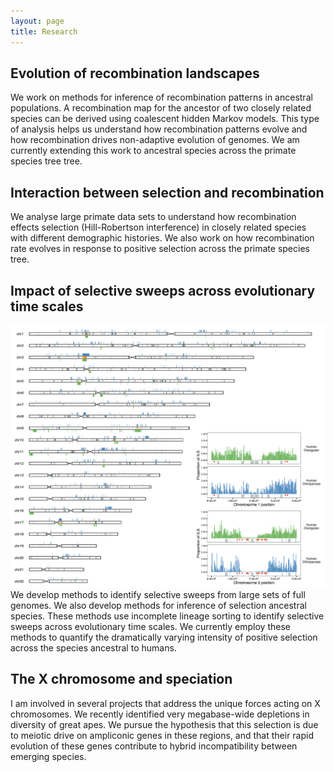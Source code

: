 ```yaml
---
layout: page
title: Research
---
```


## Evolution of recombination landscapes
We work on methods for inference of recombination patterns in ancestral populations. A recombination map for the ancestor of two closely related species can be derived using coalescent hidden Markov models. This type of analysis helps us understand how recombination patterns evolve and how recombination drives non-adaptive evolution of genomes. We am currently extending this work to ancestral species across the primate species tree tree.

## Interaction between selection and recombination
We analyse large primate data sets to understand how recombination effects selection (Hill-Robertson interference) in closely related species with different demographic histories. We also work on how recombination rate evolves in response to positive selection across the primate species tree.

## Impact of selective sweeps across evolutionary time scales
<p><span class="image right"><img src="images/ils_regions.png" /></span>We develop methods to identify selective sweeps from large sets of full genomes. We also develop methods for inference of selection ancestral species. These methods use incomplete lineage sorting to identify selective sweeps across evolutionary time scales. We currently employ these methods to quantify the dramatically varying intensity of positive selection across the species ancestral to humans.</p>

## The X chromosome and speciation
I am involved in several projects that address the unique forces acting on X chromosomes. We recently identified very megabase-wide depletions in diversity of great apes. We pursue the hypothesis that this selection is due to meiotic drive on ampliconic genes in these regions, and that their rapid evolution of these genes contribute to hybrid incompatibility between emerging species.
